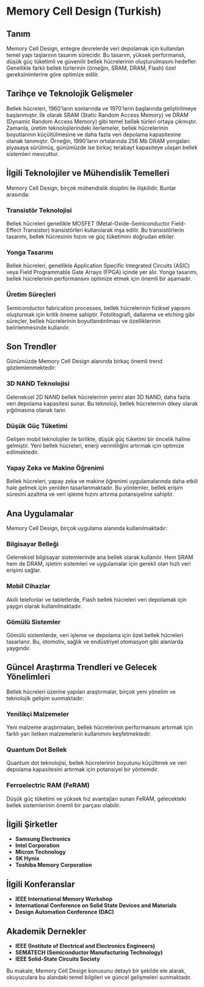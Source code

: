 # Memory Cell Design (Turkish)

## Tanım
Memory Cell Design, entegre devrelerde veri depolamak için kullanılan temel yapı taşlarının tasarım sürecidir. Bu tasarım, yüksek performanslı, düşük güç tüketimli ve güvenilir bellek hücrelerinin oluşturulmasını hedefler. Genellikle farklı bellek türlerinin (örneğin, SRAM, DRAM, Flash) özel gereksinimlerine göre optimize edilir.

## Tarihçe ve Teknolojik Gelişmeler
Bellek hücreleri, 1960'ların sonlarında ve 1970'lerin başlarında geliştirilmeye başlanmıştır. İlk olarak SRAM (Static Random Access Memory) ve DRAM (Dynamic Random Access Memory) gibi temel bellek türleri ortaya çıkmıştır. Zamanla, üretim teknolojilerindeki ilerlemeler, bellek hücrelerinin boyutlarının küçültülmesine ve daha fazla veri depolama kapasitesine olanak tanımıştır. Örneğin, 1990'ların ortalarında 256 Mb DRAM yongaları piyasaya sürülmüş, günümüzde ise birkaç terabayt kapasiteye ulaşan bellek sistemleri mevcuttur.

## İlgili Teknolojiler ve Mühendislik Temelleri
Memory Cell Design, birçok mühendislik disiplini ile ilişkilidir. Bunlar arasında:

### Transistör Teknolojisi
Bellek hücreleri genellikle MOSFET (Metal-Oxide-Semiconductor Field-Effect Transistor) transistörleri kullanılarak inşa edilir. Bu transistörlerin tasarımı, bellek hücresinin hızını ve güç tüketimini doğrudan etkiler.

### Yonga Tasarımı
Bellek hücreleri, genellikle Application Specific Integrated Circuits (ASIC) veya Field Programmable Gate Arrays (FPGA) içinde yer alır. Yonga tasarımı, bellek hücrelerinin performansını optimize etmek için önemli bir aşamadır.

### Üretim Süreçleri
Semiconductor fabrication processes, bellek hücrelerinin fiziksel yapısını oluşturmak için kritik öneme sahiptir. Fotolitografi, dallanma ve etching gibi süreçler, bellek hücrelerinin boyutlandırılması ve özelliklerinin belirlenmesinde kullanılır.

## Son Trendler
Günümüzde Memory Cell Design alanında birkaç önemli trend gözlemlenmektedir:

### 3D NAND Teknolojisi
Geleneksel 2D NAND bellek hücrelerinin yerini alan 3D NAND, daha fazla veri depolama kapasitesi sunar. Bu teknoloji, bellek hücrelerinin dikey olarak yığılmasına olanak tanır.

### Düşük Güç Tüketimi
Gelişen mobil teknolojiler ile birlikte, düşük güç tüketimi bir öncelik haline gelmiştir. Yeni bellek hücreleri, enerji verimliliğini artırmak için optimize edilmektedir.

### Yapay Zeka ve Makine Öğrenimi
Bellek hücreleri, yapay zeka ve makine öğrenimi uygulamalarında daha etkili hale gelmek için yeniden tasarlanmaktadır. Bu yöntemler, bellek erişim süresini azaltma ve veri işleme hızını artırma potansiyeline sahiptir.

## Ana Uygulamalar
Memory Cell Design, birçok uygulama alanında kullanılmaktadır:

### Bilgisayar Belleği
Geleneksel bilgisayar sistemlerinde ana bellek olarak kullanılır. Hem SRAM hem de DRAM, işletim sistemleri ve uygulamalar için gerekli olan hızlı veri erişimi sağlar.

### Mobil Cihazlar
Akıllı telefonlar ve tabletlerde, Flash bellek hücreleri veri depolamak için yaygın olarak kullanılmaktadır.

### Gömülü Sistemler
Gömülü sistemlerde, veri işleme ve depolama için özel bellek hücreleri tasarlanır. Bu, otomotiv, sağlık ve endüstriyel otomasyon gibi alanlarda yaygındır.

## Güncel Araştırma Trendleri ve Gelecek Yönelimleri
Bellek hücreleri üzerine yapılan araştırmalar, birçok yeni yönelim ve teknolojik gelişim sunmaktadır:

### Yenilikçi Malzemeler
Yeni malzeme araştırmaları, bellek hücrelerinin performansını artırmak için farklı yarı iletken malzemelerin kullanımını keşfetmektedir.

### Quantum Dot Bellek
Quantum dot teknolojisi, bellek hücrelerinin boyutunu küçültmek ve veri depolama kapasitesini artırmak için potansiyel bir yöntemdir.

### Ferroelectric RAM (FeRAM)
Düşük güç tüketimi ve yüksek hız avantajları sunan FeRAM, gelecekteki bellek sistemlerinin önemli bir parçası olabilir.

## İlgili Şirketler
- **Samsung Electronics**
- **Intel Corporation**
- **Micron Technology**
- **SK Hynix**
- **Toshiba Memory Corporation**

## İlgili Konferanslar
- **IEEE International Memory Workshop**
- **International Conference on Solid State Devices and Materials**
- **Design Automation Conference (DAC)**

## Akademik Dernekler
- **IEEE (Institute of Electrical and Electronics Engineers)**
- **SEMATECH (Semiconductor Manufacturing Technology)**
- **IEEE Solid-State Circuits Society**

Bu makale, Memory Cell Design konusunu detaylı bir şekilde ele alarak, okuyuculara bu alandaki temel bilgileri ve güncel gelişmeleri sunmaktadır.